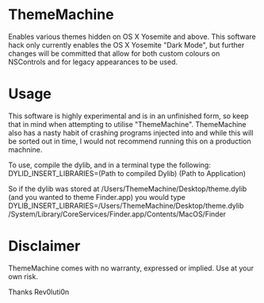 # ThemeMachine
Enables various themes hidden on OS X Yosemite and above. This software hack only currently enables the OS X Yosemite "Dark Mode", but further changes will be committed that allow for both custom colours on NSControls and for legacy appearances to be used.

# Usage
This software is highly experimental and is in an unfinished form, so keep that in mind when attempting to utilise "ThemeMachine". ThemeMachine also has a nasty habit of crashing programs injected into and while this will be sorted out in time, I would not recommend running this on a production machnine.

To use, compile the dylib, and in a terminal type the following:
DYLID_INSERT_LIBRARIES=(Path to compiled Dylib) (Path to Application)

So if the dylib was stored at /Users/ThemeMachine/Desktop/theme.dylib (and you wanted to theme Finder.app) you would type DYLIB_INSERT_LIBRARIES=/Users/ThemeMachine/Desktop/theme.dylib /System/Library/CoreServices/Finder.app/Contents/MacOS/Finder

# Disclaimer
ThemeMachine comes with no warranty, expressed or implied. Use at your own risk.

Thanks
Rev0luti0n

